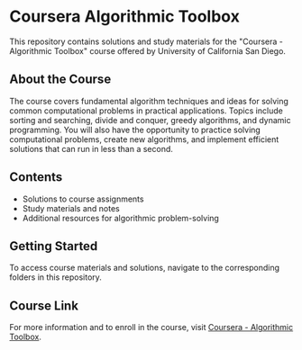 # Coursera Algorithmic Toolbox

This repository contains solutions and study materials for the "Coursera - Algorithmic Toolbox" course offered by University of California San Diego.

## About the Course

The course covers fundamental algorithm techniques and ideas for solving common computational problems in practical applications. Topics include sorting and searching, divide and conquer, greedy algorithms, and dynamic programming. You will also have the opportunity to practice solving computational problems, create new algorithms, and implement efficient solutions that can run in less than a second.

## Contents

- Solutions to course assignments
- Study materials and notes
- Additional resources for algorithmic problem-solving

## Getting Started

To access course materials and solutions, navigate to the corresponding folders in this repository.

## Course Link

For more information and to enroll in the course, visit [Coursera - Algorithmic Toolbox](https://coursera.org/share/e2439a5b4af03a0c6ea92b801ee857c5).

